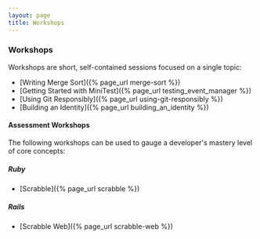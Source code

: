 ```yaml
---
layout: page
title: Workshops
---
```


### Workshops

Workshops are short, self-contained sessions focused on a single topic:

* [Writing Merge Sort]({% page_url merge-sort %})
* [Getting Started with MiniTest]({% page_url testing_event_manager %})
* [Using Git Responsibly]({% page_url using-git-responsibly %})
* [Building an Identity]({% page_url building_an_identity %})

#### Assessment Workshops

The following workshops can be used to gauge a developer's mastery level of core concepts:

##### Ruby

* [Scrabble]({% page_url scrabble %})

##### Rails

* [Scrabble Web]({% page_url scrabble-web %})
